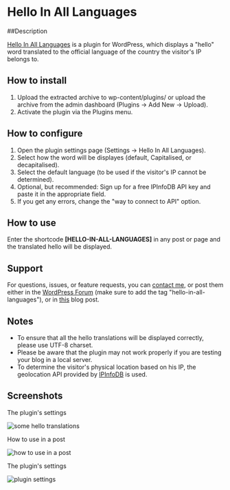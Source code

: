 # Hello In All Languages

##Description

[Hello In All Languages](http://wordpress.org/extend/plugins/hello-in-all-languages/) is a plugin for WordPress, which displays a "hello" word translated to the official language of the country the visitor's IP belongs to.

## How to install

1. Upload the extracted archive to wp-content/plugins/ or upload the archive from the admin dashboard (Plugins -> Add New -> Upload).
2. Activate the plugin via the Plugins menu.

## How to configure

1. Open the plugin settings page (Settings -> Hello In All Languages).
2. Select how the word will be displayes (default, Capitalised, or decapitalised).
3. Select the default language (to be used if the visitor's IP cannot be determined).
4. Optional, but recommended: Sign up for a free IPInfoDB API key and paste it in the appropriate field.
5. If you get any errors, change the "way to connect to API" option.

## How to use

Enter the shortcode **[HELLO-IN-ALL-LANGUAGES]** in any post or page and the translated hello will be displayed.

## Support

For questions, issues, or feature requests, you can [contact me](http://burnmind.com/contact), or post them either in the [WordPress Forum](http://wordpress.org/tags/hello-in-all-languages) (make sure to add the tag "hello-in-all-languages"), or in [this](http://burnmind.com/freebies/hello-in-all-languages-wordpress-plugin) blog post.

## Notes

* To ensure that all the hello translations will be displayed correctly, please use UTF-8 charset.
* Please be aware that the plugin may not work properly if you are testing your blog in a local server.
* To determine the visitor's physical location based on his IP, the geolocation API provided by [IPInfoDB](http://ipinfodb.com/) is used.

## Screenshots

The plugin's settings

![some hello translations](https://raw.github.com/stathisg/hello-in-all-languages/master/assets/screenshot-1.png)

How to use in a post

![how to use in a post](https://raw.github.com/stathisg/hello-in-all-languages/master/assets/screenshot-2.png)

The plugin's settings

![plugin settings](https://raw.github.com/stathisg/hello-in-all-languages/master/assets/screenshot-3.png)